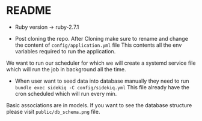 # README

* Ruby version -> ruby-2.7.1

* Post cloning the repo.
After Cloning make sure to rename and change the content of `config/application.yml` file This contents all the env variables required to run the application.

We want to run our scheduler for which we will create a systemd service file which will run the job in background all the time.

* When user want to seed data into database manually they need to run `bundle exec sidekiq -C config/sidekiq.yml` 
This file already have the cron scheduled which will run every min. 

Basic associations are in models. If you want to see the database structure please visit `public/db_schema.png` file.

